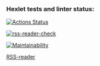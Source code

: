 ### Hexlet tests and linter status:
[![Actions Status](https://github.com/Aallyycoop/frontend-project-11/workflows/hexlet-check/badge.svg)](https://github.com/Aallyycoop/frontend-project-11/actions)

[![rss-reader-check](https://github.com/Aallyycoop/frontend-project-11/actions/workflows/rss-reader-check.yml/badge.svg)](https://github.com/Aallyycoop/frontend-project-11/actions/workflows/rss-reader-check.yml)

[![Maintainability](https://api.codeclimate.com/v1/badges/46bec3712ac959e879c0/maintainability)](https://codeclimate.com/github/Aallyycoop/frontend-project-11/maintainability)

[RSS-reader](https://frontend-project-11-gilt.vercel.app/)